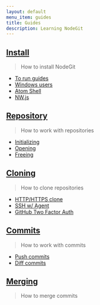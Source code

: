 ```yaml
---
layout: default
menu_item: guides
title: Guides
description: Learning NodeGit
---
```


## [Install](install/)

> How to install NodeGit

- [To run guides](install/guides/)
- [Windows users](install/windows-users/)
- [Atom Shell](install/atom-shell/)
- [NW.js](install/nw-js/)

## [Repository](repositories/)

> How to work with repositories

- [Initializing](repositories/initializing)
- [Opening](repositories/opening)
- [Freeing](repositories/freeing)

## [Cloning](cloning/)

> How to clone repositories

- [HTTP/HTTPS clone](cloning/http/)
- [SSH w/ Agent](cloning/ssh-with-agent/)
- [GitHub Two Factor Auth](cloning/gh-two-factor/)

## [Commits](commits/)

> How to work with commits

- [Push commits]()
- [Diff commits]()

## [Merging](merging/)

> How to merge commits
